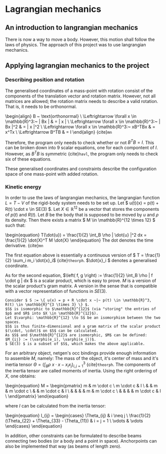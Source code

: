 # Lagrangian mechanics

## An introduction to langrangian mechanics

There is now a way to move a body. However, this motion shall follow the laws of physics.
The approach of this project was to use langrangian mechanics.


## Applying lagrangian mechanics to the project

### Describing position and rotation
The generalised coordinates of a mass-point with rotation consist of the components of the translation vector and rotation matrix.
However, not all matrices are allowed; the rotation matrix needs to describe a valid rotation.
That is, it needs to be orthonormal.


\begin{align}
    B ~ \text{orthonormal} \\
    \Leftrightarrow \forall x \in \mathbb{R}^3:~ \| Bx \| & = \| x \| \\
    \Leftrightarrow \forall x \in \mathbb{R}^3:~ \| Bx \|^2 & = \| x \|^2 \\
    \Leftrightarrow \forall x \in \mathbb{R}^3:~ xB^TBx & = x^Tx \\
    \Leftrightarrow B^TB & = I
\end{align}
{cite}`mn`

Therefore, the program only needs to check whether or not $B^TB = I$.
This can be broken down into 9 scalar equations, one for each compontent of $I$.
However, as $B^TB$ is symmetric {cite}`havl`, the program only needs to check six of these equations.

These generalised coordinates and constraints describe the configuration space of one mass-point with added rotation.


### Kinetic energy

In order to use the laws of langrangian mechanics, the langrangian function $L = T - V$ of the rigid-body system needs to be set up.
Let $ u(t)(x) = p(t) + R(t) \cdot x \in SE(3) $.
Let $X \in \mathbb{R}^{12}$ be a vector that stores the components of $p(t)$ and $R(t)$.
Let $B$ be the body that is supposed to be moved by $u$ and $\rho$ its density.
Then there exists a matrix $ M \in \mathbb{R}^{12 \times 12} $ such that:

\begin{equation}
    T(\dot{u}) = \frac{1}{2} \int_B \rho \| \dot{u} \|^2 dx = \frac{1}{2} \dot{X}^T M \dot{X}
\end{equation}
The dot denotes the time derivative.
{cite}`mn`

The first equation above is essentially a continuous version of $ T = \frac{1}{2} \sum_i m_i \dot{x}_i$ {cite}`theorph`.
$\dot{x}_i $ denotes a generalised coordinate.

As for the second equation, $\left( f, g \right) := \frac{1}{2} \int_B \rho \| f \cdot g \| dx $ is a scalar product, which is easy to prove.
$M$ is a version of the scalar product's gram matrix. A version in the sense that is compatible with a vector representation of functions in $SE(3)$.

````{dropdown} The gram matrix
Consider $ S := \{ u(x) = p + R \cdot x ~|~ p(t) \in \mathbb{R}^3, R(t) \in \mathbb{R}^{3 \times 3} \} $.
$S$ is isomorphic to $\mathbb{R}^{12}$ (via "storing" the entries of $p$ and $R$ into $X \in \mathbb{R}^{12}$).
Let $\varphi: \mathbb{R}^{12} \to S$ be an isomorphism between the two spaces.
$S$ is thus finite-dimensional and a gram matrix of the scalar product $(\cdot, \cdot)$ on $S$ can be calculated.
As $S$ and $\mathbb{R}^{12}$ are isomorphic, $M$ can be defined: $M_{ij} := (\varphi(e_i), \varphi(e_j))$.
$ SE(3) $ is a subset of $S$, which makes the above applicable.
````

For an arbitrary object, netgen's occ bindings provide enough information to assemble $M$, namely:
The mass of the object, it's center of mass and it's inertia tensor $\Theta = (\int_B \rho ~ x \cdot x - x_i x_j)_{i,j=1}^3$ {cite}`theorph`.
The components of the inertia tensor are called moments of inertia.
Using the right ordering of $X$, one obtains:

\begin{equation}
    M = \begin{pmatrix}
            m & m \cdot c \\
            m \cdot c & I \\
            & & m & m \cdot c \\
            & & m \cdot c & I \\
            & & & & m & m \cdot c \\
            & & & & m \cdot c & I \\
        \end{pmatrix}
\end{equation}

where $I$ can be calculated from the inertia tensor:

\begin{equation}
    I_{ij} = \begin{cases}
                \Theta_{ij} & i \neq j \\
                \frac{1}{2} (\Theta_{22} + \Theta_{33} - \Theta_{11}) & i = j = 1 \\
                \vdots & \vdots
            \end{cases}
\end{equation}


In addition, other constraints can be formulated to describe beams connecting two bodies (or a body and a point in space).
Anchorpoints can also be implemented that way (as beams of length zero).

